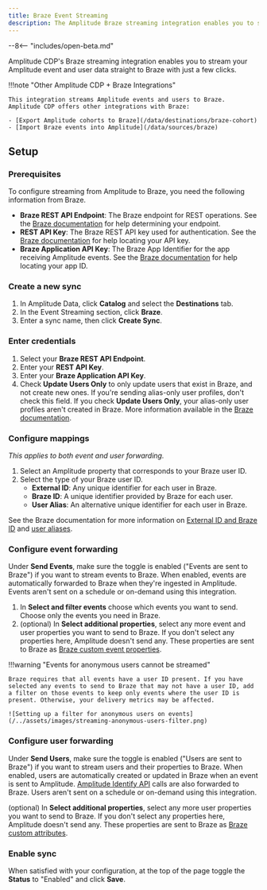```yaml
---
title: Braze Event Streaming
description: The Amplitude Braze streaming integration enables you to stream your Amplitude event and user data straight to Braze with just a few clicks.
---
```


--8<-- "includes/open-beta.md"

Amplitude CDP's Braze streaming integration enables you to stream your Amplitude event and user data straight to Braze with just a few clicks.

!!!note "Other Amplitude CDP + Braze Integrations"

    This integration streams Amplitude events and users to Braze. Amplitude CDP offers other integrations with Braze:

    - [Export Amplitude cohorts to Braze](/data/destinations/braze-cohort)
    - [Import Braze events into Amplitude](/data/sources/braze)

## Setup

### Prerequisites

To configure streaming from Amplitude to Braze, you need the following information from Braze.

- **Braze REST API Endpoint**: The Braze endpoint for REST operations. See the [Braze documentation](https://www.braze.com/docs/api/basics/#endpoints) for help determining your endpoint.
- **REST API Key**: The Braze REST API key used for authentication. See the [Braze documentation](https://www.braze.com/docs/api/basics/#rest-api-key) for help locating your API key.
- **Braze Application API Key**: The Braze App Identifier for the app receiving Amplitude events. See the [Braze documentation](https://www.braze.com/docs/api/identifier_types/#the-app-identifier-api-key) for help locating your app ID.

### Create a new sync

1. In Amplitude Data, click **Catalog** and select the **Destinations** tab.
2. In the Event Streaming section, click **Braze**.
3. Enter a sync name, then click **Create Sync**.

### Enter credentials

1. Select your **Braze REST API Endpoint**.
2. Enter your **REST API Key**.
3. Enter your **Braze Application API Key**.
4. Check **Update Users Only** to only update users that exist in Braze, and not create new ones. If you're sending alias-only user profiles, don't check this field. If you check **Update Users Only**, your alias-only user profiles aren't created in Braze. More information available in the [Braze documentation](https://www.braze.com/docs/api/objects_filters/user_attributes_object).

### Configure mappings

_This applies to both event and user forwarding._

1. Select an Amplitude property that corresponds to your Braze user ID.
2. Select the type of your Braze user ID.
    - **External ID**: Any unique identifier for each user in Braze.
    - **Braze ID**: A unique identifier provided by Braze for each user.
    - **User Alias**: An alternative unique identifier for each user in Braze.

See the Braze documentation for more information on [External ID and Braze ID](https://www.braze.com/docs/api/basics/#user-ids) and [user aliases](https://www.braze.com/docs/api/objects_filters/user_alias_object).

### Configure event forwarding

Under **Send Events**, make sure the toggle is enabled ("Events are sent to Braze") if you want to stream events to Braze. When enabled, events are automatically forwarded to Braze when they're ingested in Amplitude. Events aren't sent on a schedule or on-demand using this integration.

1. In **Select and filter events** choose which events you want to send. Choose only the events you need in Braze.
2. (optional) In **Select additional properties**, select any more event and user properties you want to send to Braze. If you don't select any properties here, Amplitude doesn't send any. These properties are sent to Braze as [Braze custom event properties](https://www.braze.com/docs/user_guide/data_and_analytics/custom_data/custom_events/#custom-event-properties).

!!!warning "Events for anonymous users cannot be streamed"

    Braze requires that all events have a user ID present. If you have selected any events to send to Braze that may not have a user ID, add a filter on those events to keep only events where the user ID is present. Otherwise, your delivery metrics may be affected.

    ![Setting up a filter for anonymous users on events](/../assets/images/streaming-anonymous-users-filter.png)

### Configure user forwarding

Under **Send Users**, make sure the toggle is enabled ("Users are sent to Braze") if you want to stream users and their properties to Braze. When enabled, users are automatically created or updated in Braze when an event is sent to Amplitude. [Amplitude Identify API](https://www.docs.developers.amplitude.com/analytics/apis/identify-api/) calls are also forwarded to Braze. Users aren't sent on a schedule or on-demand using this integration.

(optional) In **Select additional properties**, select any more user properties you want to send to Braze. If you don't select any properties here, Amplitude doesn't send any. These properties are sent to Braze as [Braze custom attributes](https://www.braze.com/docs/user_guide/data_and_analytics/custom_data/custom_attributes/).

### Enable sync

When satisfied with your configuration, at the top of the page toggle the **Status** to "Enabled" and click **Save**.